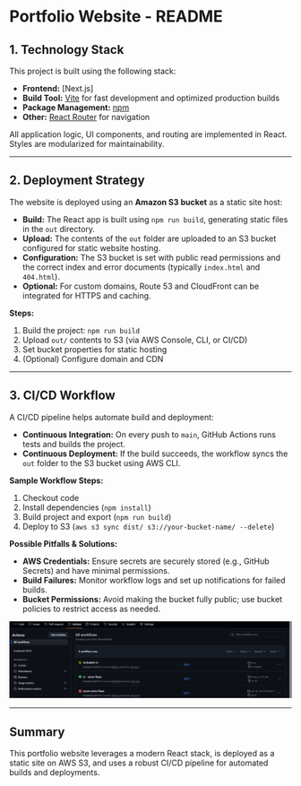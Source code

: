 # Portfolio Website - README

## 1. Technology Stack

This project is built using the following stack:

- **Frontend:** [Next.js]
- **Build Tool:** [Vite](https://vitejs.dev/) for fast development and optimized production builds
- **Package Management:** [npm](https://www.npmjs.com/)
- **Other:** [React Router](https://reactrouter.com/) for navigation

All application logic, UI components, and routing are implemented in React. Styles are modularized for maintainability.

---

## 2. Deployment Strategy

The website is deployed using an **Amazon S3 bucket** as a static site host:

- **Build:** The React app is built using `npm run build`, generating static files in the `out` directory.
- **Upload:** The contents of the `out` folder are uploaded to an S3 bucket configured for static website hosting.
- **Configuration:** The S3 bucket is set with public read permissions and the correct index and error documents (typically `index.html` and `404.html`).
- **Optional:** For custom domains, Route 53 and CloudFront can be integrated for HTTPS and caching.

**Steps:**
1. Build the project: `npm run build`
2. Upload `out/` contents to S3 (via AWS Console, CLI, or CI/CD)
3. Set bucket properties for static hosting
4. (Optional) Configure domain and CDN

---

## 3. CI/CD Workflow

A CI/CD pipeline helps automate build and deployment:

- **Continuous Integration:** On every push to `main`, GitHub Actions runs tests and builds the project.
- **Continuous Deployment:** If the build succeeds, the workflow syncs the `out` folder to the S3 bucket using AWS CLI.

**Sample Workflow Steps:**
1. Checkout code
2. Install dependencies (`npm install`)
4. Build project and export (`npm run build`)
5. Deploy to S3 (`aws s3 sync dist/ s3://your-bucket-name/ --delete`)

**Possible Pitfalls & Solutions:**
- **AWS Credentials:** Ensure secrets are securely stored (e.g., GitHub Secrets) and have minimal permissions.
- **Build Failures:** Monitor workflow logs and set up notifications for failed builds.
- **Bucket Permissions:** Avoid making the bucket fully public; use bucket policies to restrict access as needed.

![workflow in action](image.png)

---

## Summary

This portfolio website leverages a modern React stack, is deployed as a static site on AWS S3, and uses a robust CI/CD pipeline for automated builds and deployments.